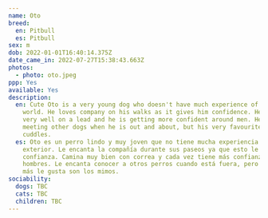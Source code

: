 ```yaml
---
name: Oto
breed:
  en: Pitbull
  es: Pitbull
sex: m
dob: 2022-01-01T16:40:14.375Z
date_came_in: 2022-07-27T15:38:43.663Z
photos:
  - photo: oto.jpeg
ppp: Yes
available: Yes
description:
  en: Cute Oto is a very young dog who doesn't have much experience of the outside
    world. He loves company on his walks as it gives him confidence. He walks
    very well on a lead and he is getting more confident around men. He adores
    meeting other dogs when he is out and about, but his very favourite thing is
    cuddles.
  es: Oto es un perro lindo y muy joven que no tiene mucha experiencia del mundo
    exterior. Le encanta la compañía durante sus paseos ya que esto le da
    confianza. Camina muy bien con correa y cada vez tiene más confianza con los
    hombres. Le encanta conocer a otros perros cuando está fuera, pero lo que
    más le gusta son los mimos.
sociability:
  dogs: TBC 
  cats: TBC
  children: TBC
---
```

